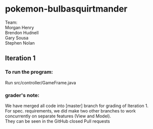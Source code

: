 # pokemon-bulbasquirtmander

Team:   
Morgan Henry    
Brendon Hudnell  
Gary Sousa  
Stephen Nolan  


## Iteration 1 

### To run the program:   
Run src/controller/GameFrame.java   
### grader's note:  
We have merged all code into [master] branch for grading of Iteration 1.   
For spec. requirements, we did make two other branches to work concurrently on
separate features (View and Model).    
They can be seen in the GitHub closed Pull requests

